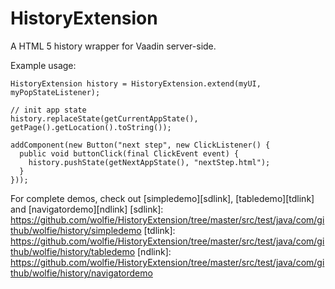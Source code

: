 # HistoryExtension

A HTML 5 history wrapper for Vaadin server-side. 

Example usage:

    HistoryExtension history = HistoryExtension.extend(myUI, myPopStateListener);
    
    // init app state
    history.replaceState(getCurrentAppState(), getPage().getLocation().toString());
    
    addComponent(new Button("next step", new ClickListener() {
      public void buttonClick(final ClickEvent event) {
        history.pushState(getNextAppState(), "nextStep.html");
      }
    }));

For complete demos, check out [simpledemo][sdlink], [tabledemo][tdlink] and [navigatordemo][ndlink]
[sdlink]: https://github.com/wolfie/HistoryExtension/tree/master/src/test/java/com/github/wolfie/history/simpledemo
[tdlink]: https://github.com/wolfie/HistoryExtension/tree/master/src/test/java/com/github/wolfie/history/tabledemo
[ndlink]: https://github.com/wolfie/HistoryExtension/tree/master/src/test/java/com/github/wolfie/history/navigatordemo
